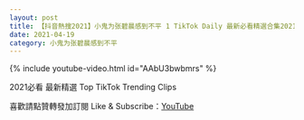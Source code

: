 ```yaml
---
layout: post
title: 【抖音熱搜2021】小鬼为张碧晨感到不平 1 TikTok Daily 最新必看精選合集2021 04 19
date: 2021-04-19
category: 小鬼为张碧晨感到不平
---
```


{% include youtube-video.html id="AAbU3bwbmrs" %}

2021必看 最新精選 Top TikTok Trending Clips

喜歡請點贊轉發加訂閱 Like & Subscribe：[YouTube](https://www.youtube.com/channel/UCAoR7VcanIPd04uEq_GIylA/videos)

